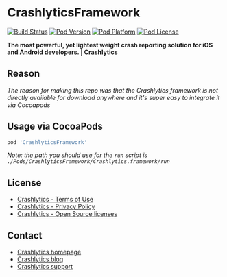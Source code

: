 CrashlyticsFramework
====================
[![Build Status](http://img.shields.io/travis/bpoplauschi/CrashlyticsFramework/master.svg?style=flat)](https://travis-ci.org/bpoplauschi/CrashlyticsFramework)
[![Pod Version](http://img.shields.io/cocoapods/v/CrashlyticsFramework.svg?style=flat)](http://cocoadocs.org/docsets/CrashlyticsFramework/)
[![Pod Platform](http://img.shields.io/cocoapods/p/CrashlyticsFramework.svg?style=flat)](http://cocoadocs.org/docsets/CrashlyticsFramework/)
[![Pod License](http://img.shields.io/cocoapods/l/CrashlyticsFramework.svg?style=flat)](http://try.crashlytics.com/terms/terms-of-use.pdf)

**The most powerful, yet lightest weight crash reporting solution for iOS and Android developers. | Crashlytics**

## Reason
*The reason for making this repo was that the Crashlytics framework is not directly available for download anywhere and it's super easy to integrate it via Cocoapods*

## Usage via CocoaPods
``` ruby
pod 'CrashlyticsFramework'
```

*Note: the path you should use for the `run` script is `./Pods/CrashlyticsFramework/Crashlytics.framework/run`*

## License
- [Crashlytics - Terms of Use](http://try.crashlytics.com/terms/terms-of-service.pdf)
- [Crashlytics - Privacy Policy](http://try.crashlytics.com/terms/privacy-policy.pdf)
- [Crashlytics - Open Source licenses](http://try.crashlytics.com/terms/opensource.txt)

## Contact
- [Crashlytics homepage](crashlytics.com)
- [Crashlytics blog](http://www.crashlytics.com/blog/)
- [Crashlytics support](http://support.crashlytics.com/knowledgebase)
